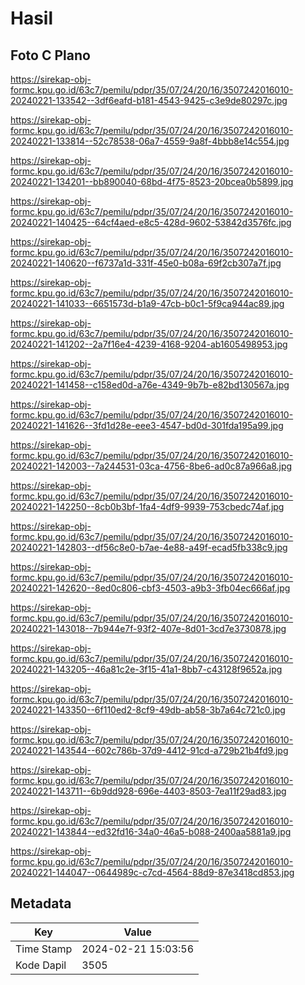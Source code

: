 # Hasil

## Foto C Plano

https://sirekap-obj-formc.kpu.go.id/63c7/pemilu/pdpr/35/07/24/20/16/3507242016010-20240221-133542--3df6eafd-b181-4543-9425-c3e9de80297c.jpg

https://sirekap-obj-formc.kpu.go.id/63c7/pemilu/pdpr/35/07/24/20/16/3507242016010-20240221-133814--52c78538-06a7-4559-9a8f-4bbb8e14c554.jpg

https://sirekap-obj-formc.kpu.go.id/63c7/pemilu/pdpr/35/07/24/20/16/3507242016010-20240221-134201--bb890040-68bd-4f75-8523-20bcea0b5899.jpg

https://sirekap-obj-formc.kpu.go.id/63c7/pemilu/pdpr/35/07/24/20/16/3507242016010-20240221-140425--64cf4aed-e8c5-428d-9602-53842d3576fc.jpg

https://sirekap-obj-formc.kpu.go.id/63c7/pemilu/pdpr/35/07/24/20/16/3507242016010-20240221-140620--f6737a1d-331f-45e0-b08a-69f2cb307a7f.jpg

https://sirekap-obj-formc.kpu.go.id/63c7/pemilu/pdpr/35/07/24/20/16/3507242016010-20240221-141033--6651573d-b1a9-47cb-b0c1-5f9ca944ac89.jpg

https://sirekap-obj-formc.kpu.go.id/63c7/pemilu/pdpr/35/07/24/20/16/3507242016010-20240221-141202--2a7f16e4-4239-4168-9204-ab1605498953.jpg

https://sirekap-obj-formc.kpu.go.id/63c7/pemilu/pdpr/35/07/24/20/16/3507242016010-20240221-141458--c158ed0d-a76e-4349-9b7b-e82bd130567a.jpg

https://sirekap-obj-formc.kpu.go.id/63c7/pemilu/pdpr/35/07/24/20/16/3507242016010-20240221-141626--3fd1d28e-eee3-4547-bd0d-301fda195a99.jpg

https://sirekap-obj-formc.kpu.go.id/63c7/pemilu/pdpr/35/07/24/20/16/3507242016010-20240221-142003--7a244531-03ca-4756-8be6-ad0c87a966a8.jpg

https://sirekap-obj-formc.kpu.go.id/63c7/pemilu/pdpr/35/07/24/20/16/3507242016010-20240221-142250--8cb0b3bf-1fa4-4df9-9939-753cbedc74af.jpg

https://sirekap-obj-formc.kpu.go.id/63c7/pemilu/pdpr/35/07/24/20/16/3507242016010-20240221-142803--df56c8e0-b7ae-4e88-a49f-ecad5fb338c9.jpg

https://sirekap-obj-formc.kpu.go.id/63c7/pemilu/pdpr/35/07/24/20/16/3507242016010-20240221-142620--8ed0c806-cbf3-4503-a9b3-3fb04ec666af.jpg

https://sirekap-obj-formc.kpu.go.id/63c7/pemilu/pdpr/35/07/24/20/16/3507242016010-20240221-143018--7b944e7f-93f2-407e-8d01-3cd7e3730878.jpg

https://sirekap-obj-formc.kpu.go.id/63c7/pemilu/pdpr/35/07/24/20/16/3507242016010-20240221-143205--46a81c2e-3f15-41a1-8bb7-c43128f9652a.jpg

https://sirekap-obj-formc.kpu.go.id/63c7/pemilu/pdpr/35/07/24/20/16/3507242016010-20240221-143350--6f110ed2-8cf9-49db-ab58-3b7a64c721c0.jpg

https://sirekap-obj-formc.kpu.go.id/63c7/pemilu/pdpr/35/07/24/20/16/3507242016010-20240221-143544--602c786b-37d9-4412-91cd-a729b21b4fd9.jpg

https://sirekap-obj-formc.kpu.go.id/63c7/pemilu/pdpr/35/07/24/20/16/3507242016010-20240221-143711--6b9dd928-696e-4403-8503-7ea11f29ad83.jpg

https://sirekap-obj-formc.kpu.go.id/63c7/pemilu/pdpr/35/07/24/20/16/3507242016010-20240221-143844--ed32fd16-34a0-46a5-b088-2400aa5881a9.jpg

https://sirekap-obj-formc.kpu.go.id/63c7/pemilu/pdpr/35/07/24/20/16/3507242016010-20240221-144047--0644989c-c7cd-4564-88d9-87e3418cd853.jpg


## Metadata

| Key        | Value               |
| ---------- | ------------------- |
| Time Stamp | 2024-02-21 15:03:56 |
| Kode Dapil | 3505                |



